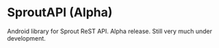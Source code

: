 SproutAPI (Alpha)
=========

Android library for Sprout ReST API.  Alpha release.  Still very much under development.
